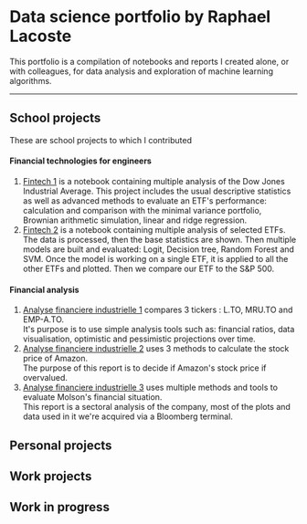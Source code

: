 # Data science portfolio by Raphael Lacoste
This portfolio is a compilation of notebooks and reports I created alone, or with colleagues, for data analysis and exploration of machine learning algorithms.
***

## School projects
These are school projects to which I contributed

#### Financial technologies for engineers
1. [Fintech 1](Projects/Fintech_1.ipynb) is a notebook containing multiple analysis of the Dow Jones Industrial Average. This project includes the usual descriptive statistics as well as advanced methods to evaluate an ETF's performance: calculation and comparison with the minimal variance portfolio, Brownian arithmetic simulation, linear and ridge regression.
2. [Fintech 2](Projects/Fintech_2.ipynb) is a notebook containing multiple analysis of selected ETFs. The data is processed, then the base statistics are shown. Then multiple models are built and evaluated: Logit, Decision tree, Random Forest and SVM. Once the model is working on a single ETF, it is applied to all the other ETFs and plotted. Then we compare our ETF to the S&P 500.

#### Financial analysis
1. [Analyse financiere industrielle 1](Projects/Analyse_financiere_industrielle_1.pdf) compares 3 tickers : L.TO, MRU.TO and EMP-A.TO.   
It's purpose is to use simple analysis tools such as: financial ratios, data visualisation, optimistic and pessimistic projections over time.
2. [Analyse financiere industrielle 2](Projects/Analyse_financiere_industrielle_2.pdf) uses 3 methods to calculate the stock price of Amazon.  
The purpose of this report is to decide if Amazon's stock price if overvalued.
3. [Analyse financiere industrielle 3](Projects/Analyse_financiere_industrielle_3.pdf) uses multiple methods and tools to evaluate Molson's financial situation.  
This report is a sectoral analysis of the company, most of the plots and data used in it we're acquired via a Bloomberg terminal.

## Personal projects

## Work projects

## Work in progress
